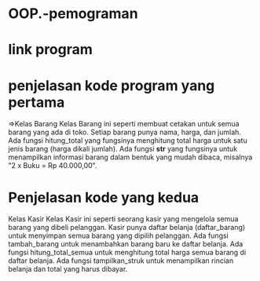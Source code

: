 # OOP.-pemograman

# link program #


# penjelasan kode program yang pertama #
=>Kelas Barang
Kelas Barang ini seperti membuat cetakan untuk semua barang yang ada di toko.
Setiap barang punya nama, harga, dan jumlah.
Ada fungsi hitung_total yang fungsinya menghitung total harga untuk satu jenis barang (harga dikali jumlah).
Ada fungsi __str__ yang fungsinya untuk menampilkan informasi barang dalam bentuk yang mudah dibaca, misalnya "2 x Buku = Rp 40.000,00".

# Penjelasan kode yang kedua #

Kelas Kasir
Kelas Kasir ini seperti seorang kasir yang mengelola semua barang yang dibeli pelanggan.
Kasir punya daftar belanja (daftar_barang) untuk menyimpan semua barang yang dipilih pelanggan.
Ada fungsi tambah_barang untuk menambahkan barang baru ke daftar belanja.
Ada fungsi hitung_total_semua untuk menghitung total harga semua barang di daftar belanja.
Ada fungsi tampilkan_struk untuk menampilkan rincian belanja dan total yang harus dibayar.
